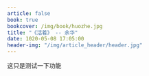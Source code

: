 ```yaml
---
article: false
book: true
bookcover: /img/book/huozhe.jpg
title: "《活着》 -- 余华"
date: 1020-05-08 17:05:00
header-img: "/img/article_header/header.jpg"
---
```


这只是测试一下功能
